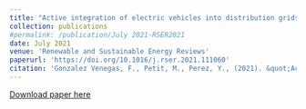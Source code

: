 ```yaml
---
title: "Active integration of electric vehicles into distribution grids: Barriers and frameworks for flexibility services"
collection: publications
#permalink: /publication/July 2021-RSER2021
date: July 2021
venue: 'Renewable and Sustainable Energy Reviews'
paperurl: 'https://doi.org/10.1016/j.rser.2021.111060'
citation: 'Gonzalez Venegas, F., Petit, M., Perez, Y., (2021). &quot;Active integration of electric vehicles into distribution grids: Barriers and frameworks for flexibility services&quot; <i>Renewable and Sustainable Energy Reviews</i>. 145, 111060'
---
```


<a href='https://doi.org/10.1016/j.rser.2021.111060'>Download paper here</a>
